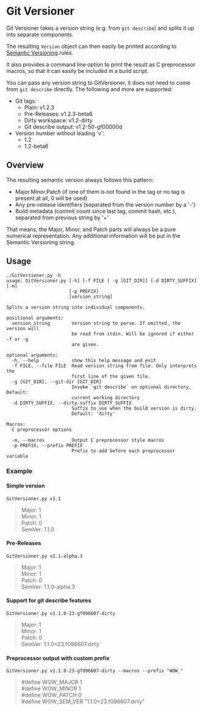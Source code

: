 # Git Versioner
Git Versioner takes a version string (e.g. from `git describe`) and splits it up into separate components.

The resulting `Version` object can then easily be printed according to [Semantic Versioning](http://semver.org/) rules.

It also provides a command line option to print the result as C preprocessor macros, so that it can easily be included in a build script.

You can pass any version string to GitVersioner, it does not need to come from `git describe` directly.
The following and more are supported:

- Git tags:
    - Plain: v1.2.3
    - Pre-Releases: v1.2.3-beta6
    - Dirty workspace: v1.2-dirty
    - Git describe output: v1.2-50-gf00000d
- Version number without leading 'v':
    - 1.2
    - 1.2-beta6

## Overview
The resulting semantic version always follows this pattern:

- Major.Minor.Patch (if one of them is not found in the tag or no tag is present at all, 0 will be used)
- Any pre-release identifiers (separated from the version number by a '-')
- Build metadata (commit count since last tag, commit hash, etc.), separated from previous string by '+'

That means, the Major, Minor, and Patch parts will always be a pure numerical representation. Any additional information will be put in the Semantic Versioning string. 

## Usage

    ./GitVersioner.py -h
    usage: GitVersioner.py [-h] [-f FILE | -g [GIT_DIR]] [-d DIRTY_SUFFIX] [-m]
                           [-p PREFIX]
                           [version_string]

    Splits a version string into individual components.

    positional arguments:
      version_string        Version string to parse. If omitted, the version will
                            be read from stdin. Will be ignored if either -f or -g
                            are given.

    optional arguments:
      -h, --help            show this help message and exit
      -f FILE, --file FILE  Read version string from file. Only interprets the
                            first line of the given file.
      -g [GIT_DIR], --git-dir [GIT_DIR]
                            Invoke `git describe` on optional directory. Default:
                            current working directory
      -d DIRTY_SUFFIX, --dirty-suffix DIRTY_SUFFIX
                            Suffix to use when the build version is dirty.
                            Default: 'dirty'

    Macros:
      C preprocessor options

      -m, --macros          Output C preprocessor style macros
      -p PREFIX, --prefix PREFIX
                            Prefix to add before each preprocessor variable

### Example

#### Simple version
    GitVersioner.py v1.1

> Major: 1<br>
> Minor: 1<br>
> Patch: 0<br>
> SemVer: 1.1.0

#### Pre-Releases
    GitVersioner.py v1.1-alpha.3

> Major: 1<br>
> Minor: 1<br>
> Patch: 0<br>
> SemVer: 1.1.0-alpha.3

#### Support for git describe features
    GitVersioner.py v1.1.0-23-gf096607-dirty

> Major: 1<br>
> Minor: 1<br>
> Patch: 0<br>
> SemVer: 1.1.0+23.f096607.dirty

#### Preprocessor output with custom prefix

    GitVersioner.py v1.1.0-23-gf096607-dirty --macros --prefix "WOW_"

> \#define WOW_MAJOR 1<br>
> \#define WOW_MINOR 1<br>
> \#define WOW_PATCH 0<br>
> \#define WOW_SEM_VER "1.1.0+23.f096607.dirty"
